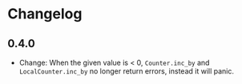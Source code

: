 # Changelog

## 0.4.0

- Change: When the given value is < 0, `Counter.inc_by` and `LocalCounter.inc_by` no longer return errors, instead it will panic.
